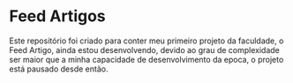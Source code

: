 # Feed Artigos 

Este repositório foi criado para conter meu primeiro projeto da faculdade, o Feed Artigo, ainda estou desenvolvendo, devido ao grau de complexidade ser maior que a minha capacidade de desenvolvimento da epoca, o projeto está pausado desde então.
